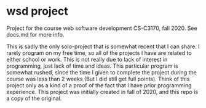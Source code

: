 # wsd project
Project for the course web software development CS-C3170, fall 2020. See docs.md for more info.

This is sadly the only solo-project that is somewhat recent that I can share. I rarely program on my free time, so all of the projects I have are related to either school or work. This is not really due to lack of interest in programming, just lack of time and ideas. This particular program is somewhat rushed, since the time I given to complete the project during the course was less than 2 weeks (But I did still get full points). Think of this project only as a kind of a proof of the fact that I have prior programming experience. This project was initially created in fall of 2020, and this repo is a copy of the original.
